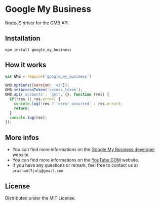 Google My Business
==============

NodeJS driver for the GMB API.

## Installation

`npm install google_my_business`

## How it works

```js
var GMB = require('google_my_business')

GMB.options({version: 'v3'});
GMB.setAccessToken('access_token');
GMB.api('accounts', 'get', {}, function (res) {
  if(!res || res.error) {
    console.log(!res ? 'error occurred' : res.error);
    return;
  }
  console.log(res);
});
```

## More infos

* You can find more informations on the [Google My Business developer](https://developers.google.com/oauthplayground/) website.
* You can find more informations on the [YouTube.COM](https://www.youtube.com/watch?v=9FJRjY-Q_6A) website.
* If you have any questions or remark, feel free to contact us at `prashant7july@gmail.com`

## License

Distributed under the MIT License.

